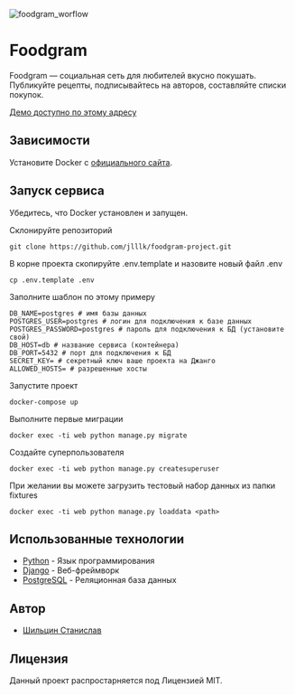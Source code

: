 ![foodgram_worflow](https://github.com/jlllk/foodgram-project/workflows/foodgram/badge.svg)

# Foodgram

Foodgram — социальная сеть для любителей вкусно покушать. Публикуйте рецепты, подписывайтесь на авторов, составляйте списки покупок.

[Демо доступно по этому адресу](http://130.193.51.183/)

## Зависимости

Установите Docker с [официального сайта](https://www.docker.com/).

## Запуск сервиса

Убедитесь, что Docker установлен и запущен.

Склонируйте репозиторий 
```
git clone https://github.com/jlllk/foodgram-project.git
```
В корне проекта скопируйте .env.template и назовите новый файл .env
```
cp .env.template .env
```
Заполните шаблон по этому примеру
```
DB_NAME=postgres # имя базы данных
POSTGRES_USER=postgres # логин для подключения к базе данных
POSTGRES_PASSWORD=postgres # пароль для подключения к БД (установите свой)
DB_HOST=db # название сервиса (контейнера)
DB_PORT=5432 # порт для подключения к БД
SECRET_KEY= # секретный ключ ваше проекта на Джанго
ALLOWED_HOSTS= # разрешенные хосты
```
Запустите проект
```
docker-compose up
```
Выполните первые миграции
```
docker exec -ti web python manage.py migrate
```
Создайте суперпользователя
```
docker exec -ti web python manage.py createsuperuser
```
При желании вы можете загрузить тестовый набор данных из папки fixtures
```
docker exec -ti web python manage.py loaddata <path>
```

## Использованные технологии

* [Python](https://www.python.org/) - Язык программирования
* [Django](https://www.djangoproject.com/) - Веб-фреймворк
* [PostgreSQL](https://www.postgresql.org/) - Реляционная база данных

## Автор

* [Шильцин Станислав](https://github.com/jlllk)

## Лицензия
Данный проект распростарняется под Лицензией MIT.
